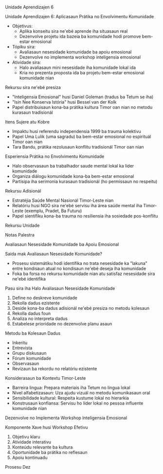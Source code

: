Unidade Aprendizajen 6

Unidade Aprendizajen 6: Aplicasaun Prátika no Envolvimentu Komunidade
- Objetivus:
  * Aplika konseitu sira ne'ebé aprende iha situasaun real
  * Dezenvolve projetu ida bazeia ba komunidade hodi promove bem-estar emosional
- Tópiku sira:
  * Avaliasaun nesesidade komunidade ba apoiu emosional
  * Dezenvolve no implementa workshop inteligensia emosional
- Atividade sira:
  * Halo avaliasaun mini nesesidade iha komunidade lokal ida
  * Kria no prezenta proposta ida ba projetu bem-estar emosional komunidade nian

Rekursu sira ne'ebé presiza
- "Inteligensia Emosional" husi Daniel Goleman (tradus ba Tetum se iha)
- "Isin Nee Konserva Istória" husi Bessel van der Kolk
- Papel distribuisaun kona-ba prátika kultura Timor oan nian no metodu kurasaun tradisionál

Itens Sujere atu Kobre
- Impaktu husi referendu independensia 1999 ba trauma kolektivu
- Papel Uma Lulik (uma sagradu) ba bem-estar emosional no espirituál Timor oan nian
- Tara Bandu, prátika rezolusaun konflitu tradisionál Timor oan nian

Esperiensia Prátika no Envolvimentu Komunidade
- Halo observasaun ba trabalhador saude mental lokal ka lider komunidade
- Organiza diálogu komunidade kona-ba bem-estar emosional
- Partisipa iha serimonia kurasaun tradisionál (ho permissaun no respeitu)

Rekursu Adisionál
- Estratéjia Saúde Mental Nasionál Timor-Leste nian
- Relatóriu husi NGO sira ne'ebé servisu iha área saúde mental iha Timor-Leste (exemplu, Pradet, Ba Futuru)
- Papel sientífiku kona-ba trauma no resiliensia iha sosiedade pos-konflitu

Rekursu Unidade

Notas Palestra

Avaliasaun Nesesidade Komunidade ba Apoiu Emosional

Saida mak Avaliasaun Nesesidade Komunidade?
- Prosesu sistemátiku hodi identifika no trata nesesidade ka "lakuna" entre kondisaun atual no kondisaun ne'ebé deseja iha komunidade
- Foka ba forsa no rekursu komunidade nian atu satisfaz nesesidade sira ne'ebé identifika

Pasu sira iha Halo Avaliasaun Nesesidade Komunidade
1. Define no deskreve komunidade
2. Rekolla dadus ezistente
3. Deside kona-ba dadus adisionál ne'ebé presiza no metodu kolesaun
4. Rekolla dadus foun
5. Analiza no interpreta dadus
6. Estabelese prioridade no dezenvolve planu asaun

Metodu ba Kolesaun Dadus
- Inkeritu
- Entrevista
- Grupu diskusaun
- Fórum komunidade
- Observasaun
- Revizaun ba rekordu no relatóriu ezistente

Konsiderasaun ba Kontextu Timor-Leste
- Barreira lingua: Prepara materiais iha Tetum no lingua lokal
- Nivel alfabetizasaun: Uza ajudu vizuál no metodu komunikasaun oral
- Sensibilidade kultural: Respeita kustume lokal no hierarkia
- Konstrusaun konfiansa: Servisu ho lider lokal no pessoa influente komunidade nian

Dezenvolve no Implementa Workshop Inteligensia Emosional

Komponente Xave husi Workshop Efetivu
1. Objetivu klaru
2. Atividade interativu
3. Konteúdu relevante ba kultura
4. Oportunidade ba prátika no reflesaun
5. Apoiu kontinuadu

Prosesu Dez